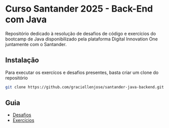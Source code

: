 ﻿# Curso Santander 2025 - Back-End com Java
Repositório dedicado à resolução de desafios de código e exercícios do bootcamp de Java disponibilizado pela plataforma Digital Innovation One juntamente com o Santander.

## Instalação
Para executar os exercícos e desafios presentes, basta criar um clone do repositório </br>
```sh
git clone https://github.com/graciellenjose/santander-java-backend.git
```

## Guia
* [Desafios](https://github.com/graciellenjose/santander-java-backend/tree/main/src/dio/desafios) </br>
* [Exercícios](https://github.com/graciellenjose/santander-java-backend/tree/main/src/dio/exercicios)
